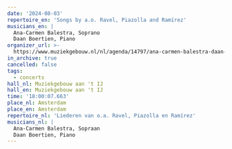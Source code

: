 ```yaml
---
date: '2024-08-03'
repertoire_en: 'Songs by a.o. Ravel, Piazolla and Ramírez'
musicians_en: |
  Ana-Carmen Balestra, Soprano
  Daan Boertien, Piano
organizer_url: >-
  https://www.muziekgebouw.nl/nl/agenda/14797/ana-carmen-balestra-daan-boertien/gracias-a-la-vida
in_archive: true
cancelled: false
tags:
  - concerts
hall_nl: Muziekgebouw aan 't IJ
hall_en: Muziekgebouw aan 't IJ
time: '18:00:07.663'
place_nl: Amsterdam
place_en: Amsterdam
repertoire_nl: 'Liederen van o.a. Ravel, Piazolla en Ramírez'
musicians_nl: |
  Ana-Carmen Balestra, Sopraan
  Daan Boertien, Piano
---
```



